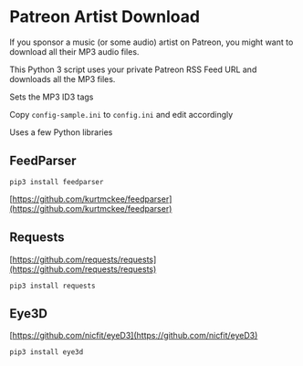 
# Patreon Artist Download

If you sponsor a music (or some audio) artist on Patreon, you might want to download all their MP3 audio files.

This Python 3 script uses your private Patreon RSS Feed URL and downloads all the MP3 files.

Sets the MP3 ID3 tags

Copy `config-sample.ini` to `config.ini` and edit accordingly

Uses a few Python libraries

## FeedParser

`pip3 install feedparser`

[https://github.com/kurtmckee/feedparser](https://github.com/kurtmckee/feedparser)

## Requests

[https://github.com/requests/requests](https://github.com/requests/requests)

`pip3 install requests`

## Eye3D

[https://github.com/nicfit/eyeD3](https://github.com/nicfit/eyeD3)

`pip3 install eye3d`
